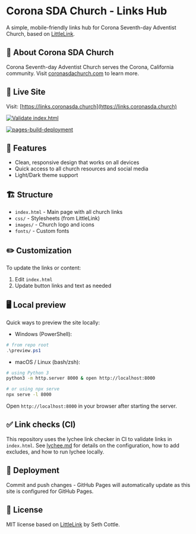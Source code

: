 # Corona SDA Church - Links Hub

A simple, mobile-friendly links hub for Corona Seventh-day Adventist Church, based on [LittleLink](https://github.com/sethcottle/littlelink).

## 🙏 About Corona SDA Church

Corona Seventh-day Adventist Church serves the Corona, California community. Visit [coronasdachurch.com](https://coronasdachurch.com/) to learn more.

## 🔗 Live Site

Visit: [https://links.coronasda.church](https://links.coronasda.church)

[![Validate index.html](https://github.com/glensouza/coronasda-links/actions/workflows/validate-index.yml/badge.svg)](https://github.com/glensouza/coronasda-links/actions/workflows/validate-index.yml)

[![pages-build-deployment](https://github.com/glensouza/coronasda-links/actions/workflows/pages/pages-build-deployment/badge.svg)](https://github.com/glensouza/coronasda-links/actions/workflows/pages/pages-build-deployment)

## 📱 Features

- Clean, responsive design that works on all devices
- Quick access to all church resources and social media
- Light/Dark theme support

## 🏗️ Structure

- `index.html` - Main page with all church links
- `css/` - Stylesheets (from LittleLink)
- `images/` - Church logo and icons
- `fonts/` - Custom fonts

## ✏️ Customization

To update the links or content:

1. Edit `index.html`
1. Update button links and text as needed

## 🖥️ Local preview

Quick ways to preview the site locally:

- Windows (PowerShell):

```powershell
# from repo root
.\preview.ps1
```

- macOS / Linux (bash/zsh):

```bash
# using Python 3
python3 -m http.server 8000 & open http://localhost:8000

# or using npx serve
npx serve -l 8000
```

Open `http://localhost:8000` in your browser after starting the server.

## ✅ Link checks (CI)

This repository uses the lychee link checker in CI to validate links in `index.html`. See [lychee.md](./lychee.md) for details on the configuration, how to add excludes, and how to run lychee locally.

## 🚀 Deployment

Commit and push changes - GitHub Pages will automatically update as this site is configured for GitHub Pages.

## 📝 License

MIT license based on [LittleLink](https://github.com/sethcottle/littlelink) by Seth Cottle.
